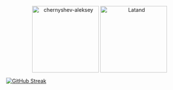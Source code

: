 <p align="center"><img height="180em" src="https://github-readme-stats.vercel.app/api?username=chernyshev-aleksey&show_icons=true&bg_color=20,ffffff,b1b1b3,eddddc&title_color=4169E1&text_color=000000" alt="chernyshev-aleksey" align = "center"/>
<img height="180em" src="https://github-readme-stats.vercel.app/api/top-langs/?username=chernyshev-aleksey&bg_color=20,eddddc,b1b1b3,ffffff&layout=compact&title_color=4169E1&text_color=000000" alt="Latand" align = "center"/></p>

[![GitHub Streak](https://streak-stats.demolab.com/?user=chernyshev-aleksey&background=eddddc,b1b1b3,ffffff)](https://git.io/streak-stats)
